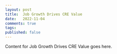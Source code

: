 ```yaml
---
layout: post
title:  Job Growth Drives CRE Value
date:   2022-11-04
comments: true
tags: 
published: false
---
```

 
Content for Job Growth Drives CRE Value goes here.
 
